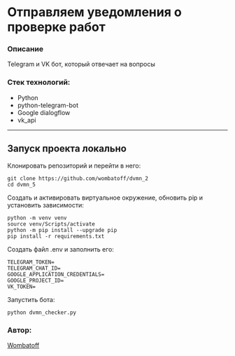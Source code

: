 
# Отправляем уведомления о проверке работ
### Описание
Telegram и VK бот, который отвечает на вопросы

### Стек технологий:
- Python
- python-telegram-bot
- Google dialogflow
- vk_api
---


## Запуск проекта локально
Клонировать репозиторий и перейти в него:
```
git clone https://github.com/wombatoff/dvmn_2
cd dvmn_5
```

Создать и активировать виртуальное окружение, обновить pip и установить зависимости:
```
python -m venv venv
source venv/Scripts/activate
python -m pip install --upgrade pip
pip install -r requirements.txt
```

Создать файл .env и заполнить его:
```
TELEGRAM_TOKEN=
TELEGRAM_CHAT_ID=
GOOGLE_APPLICATION_CREDENTIALS=
GOOGLE_PROJECT_ID=
VK_TOKEN=
```

Запустить бота:
```
python dvmn_checker.py
```

### Автор:

[Wombatoff](https://github.com/wombatoff/)